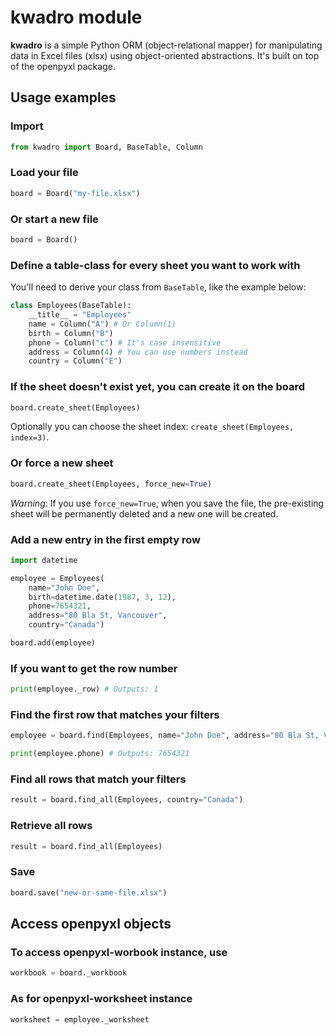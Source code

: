 # kwadro module
 **kwadro** is a simple Python ORM (object-relational mapper) for manipulating data in Excel files (xlsx) using object-oriented abstractions. It's built on top of the openpyxl package.

## Usage examples
### Import
```python
from kwadro import Board, BaseTable, Column
```

### Load your file
```python
board = Board("my-file.xlsx")
```

### Or start a new file
```python
board = Board()
```

### Define a table-class for every sheet you want to work with
You'll need to derive your class from `BaseTable`, like the example below:
```python
class Employees(BaseTable):
    __title__ = "Employees"
    name = Column("A") # Or Column(1) 
    birth = Column("B")
    phone = Column("c") # It's case insensitive
    address = Column(4) # You can use numbers instead
    country = Column("E")
```

### If the sheet doesn't exist yet, you can create it on the board
```python
board.create_sheet(Employees)
```
Optionally you can choose the sheet index: `create_sheet(Employees, index=3)`.


### Or force a new sheet
```python
board.create_sheet(Employees, force_new=True)
```
*Warning*: If you use `force_new=True`, when you save the file, the pre-existing sheet will be permanently deleted and a new one will be created.

### Add a new entry in the first empty row
```python
import datetime

employee = Employees(
    name="John Doe",
    birth=datetime.date(1987, 3, 12),
    phone=7654321,
    address="80 Bla St, Vancouver",
    country="Canada")

board.add(employee)
```

### If you want to get the row number
```python
print(employee._row) # Outputs: 1
```

### Find the first row that matches your filters
```python
employee = board.find(Employees, name="John Doe", address="80 Bla St, Vancouver")

print(employee.phone) # Outputs: 7654321
```

### Find all rows that match your filters
```python
result = board.find_all(Employees, country="Canada")
```

### Retrieve all rows
```python
result = board.find_all(Employees)
```

### Save
```python
board.save("new-or-same-file.xlsx")
```

## Access openpyxl objects

### To access openpyxl-worbook instance, use
```python
workbook = board._workbook
```

### As for openpyxl-worksheet instance
```python
worksheet = employee._worksheet
```
